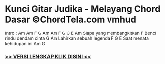 
 # Kunci Gitar Judika - Melayang Chord Dasar ©ChordTela.com vmhud


Intro : Am Am F G Am Am F G C E Am Siapa yang membangkitkan F Benci rindu dendam cinta G Am Lahirkan sebuah legenda F G E Saat menata kehidupan ini Am G

###  <a href="https://shortlighzx.web.app?sq=Kunci Gitar Judika - Melayang Chord Dasar ©ChordTela.com"> >> VERSI LENGKAP KLIK DISINI << </a>
